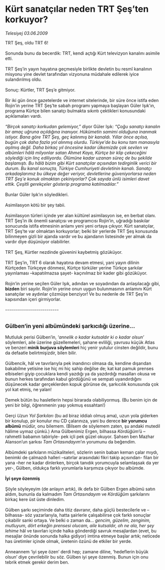 # Kürt sanatçılar neden TRT Şeş’ten korkuyor?

*Telesiyej 03.06.2009*

<div class="taraf_structure_2col_1zq">
<div class="margen_n">



 <p>TRT Şeş, oldu TRT 6! <br/><br/>Sonunda bunu da becerdik: TRT, kendi açtığı Kürt televizyon kanalını asimile etti. <br/><br/>TRT Şeş’in yayın hayatına geçmesiyle birlikte devletin bu resmî kanalının misyonu yine devlet tarafından vizyonuna müdahale edilerek iyice sulandırılmış oldu. <br/><br/>Sonuç: Kürtler, TRT Şeş’e gitmiyor. <br/><br/>Bir iki gün önce gazetelerde ve internet sitelerinde, bir süre önce istifa eden Rojin’in yerine TRT Şeş’te sabah programı yapmaya başlayan Güler Işık’ın, programa Kürtçe bilen sanatçı bulmakta sıkıntı çektikleri konusundaki açıklamaları vardı. <i><br/><br/>“Birçok sanatçı korkudan gelemiyor,”</i> diyor Güler Işık: <i>“Çoğu sanatçı kanalın bir amaç uğruna açıldığına inanıyor. Hükümetin samimi olduğuna inanmak istiyor. Bana göre TRT Şeş, geç kalınmış bir kanaldı. Yıllar önce açılsa, bugün çok daha fazla yol alınmış olurdu. Türkiye'de bu konu tam manasıyla aşılmış değil. Daha birkaç yıl öncesine kadar ülkemizde çok sevilen ve albümleri hâlâ milyonlar satan Ahmet Kaya, Kürtçe bir klip çekeceğini söylediği için linç ediliyordu. Ölümüne kadar uzanan süreç de bu şekilde başlamıştı. Bu hâlâ bizim gibi Kürt sanatçılar açısından tedirginlik verici bir durum. Bu kanal sonuçta, Türkiye Cumhuriyeti devletinin kanalı. Sanatçı arkadaşlarımız bu ülkeye değer veriyor, devletlerine güveniyorlarsa neden TRT Şeş'e konuk olmaktan çekiniyorlar? Çok sayıda ünlü isimleri davet ettik. Çeşitli gerekçeler gösterip programa katılmadılar.”</i> <br/><br/>Bunlar Güler Işık’ın söyledikleri. <br/><br/>Asimilasyon kötü bir şey tabii. <br/><br/>Asimilasyon türleri içinde yer alan kültürel asimilasyon ise, en berbat olanı. TRT Şeş’in ilk önemli sanatçısı ve programcısı Rojin’in, uğradığı baskılar sonucunda istifa etmesinin anlamı yeni yeni ortaya çıkıyor. Kürt sanatçılar, TRT Şeş’te var olmaktan korkuyorlar; belki bir yerlerde TRT Şeş konusunda bilinmeyen gizli bir ajanda vardır ve bu ajandanın listesinde yer almak da vardır diye düşünüyor olabilirler. <br/><br/>TRT Şeş, Kürtler nezdinde güvenini kaybetmiş gözüküyor. <br/><br/>TRT Şeş’in, TRT 6 olarak hayatına devam etmesi, yani yayın dilinin Kürtçeden Türkçeye dönmesi, Kürtçe türküler yerine Türkçe şarkılar yayınlaması –kapatılmazsa şayet- kaçınılmaz bir kader gibi gözüküyor. <br/><br/>Rojin’in yerine seçilen Güler Işık, adından ve soyadından da anlaşılacağı gibi,<b> bizden</b> biri sayılır. Rojin’in yerine onun uygun bulunmasının anlamını Kürt sanatçılar ve aydınlar çözmüşe benziyor! Ve bu nedenle de TRT Şeş’in kapısından içeri girmiyorlar. <br/><br/>--------------------------- <br/><br/><br/><font size="4"><strong>Gülben’in yeni albümündeki şarkıcılığı üzerine...</strong></font> <br/><br/>Mutluluk perisi Gülben’in, ‘<i>annelik o kadar kutsaldır ki o kadar olsun’</i> söylemleri, aile üzerine güzellemeleri, şahane evliliği, yavrusu küçük Atlas ve benzeri <b>minik burjuva söylemleri</b> hiç yenir yutulur cinsten değildir, bunu da defaatle belirtmişizdir, bilen bilir. <br/><br/>Gülbencik, hâl ve tavırlarıyla pek inandırıcı olmasa da, kendine dışarıdan bakabilme yetisine ise hiç mi hiç sahip değilse de; kat kat pamuk prenses elbiseleri giyip çocuklara kendi yazdığı ya da yazdırdığı masalları okusa ve bunun herkes tarafından kabul gördüğünü ve sempati uyandırdığını düşünecek kadar gerçeklerden kopuk görünse de, şarkıcılık konusunda çok yol kat etmiş, ne yalan! <br/><br/>Demek bütün bu hasletlerin hepsi birarada olabiliyormuş. (Bu benim için de yeni bir bilgi, öğrenmenin yaşı yokmuş essahtan!) <br/><br/>Gerçi <i>Uzun Yol Şarkıları </i>(bu ad biraz iddialı olmuş ama), uzun yola giderken bir konulup, pir konulur mu CD çalarınıza, yani bu derece <b>bir yorumcu albümü</b> müdür, onu bilemem. (Bilsem de söylemem zaten, şu andaki mutedil hâlime uymaz çünkü.) Ama Gülbenimiz Ergen, bilhassa <i>Kördüğüm</i>’ü –rahmetli babamın tabiriyle- pek içli pek güzel okuyor. Şahsen ben Mazhar Alanson’un şarkısı <i>Tam Ortasındayım</i>’ın yorumunu da beğendim. <br/><br/>Albümdeki şarkıların müzikaliteleri, sözlerin senin baban keman çalar mıydı, benimki de çalmazdı halleri –satırlar arasındaki fikri takip açısından- filan bir yana –her ne kadar dinlerken, birçok tanıdık yorumcuyla selamlaşsak da yer yer-, Gülben, oldukça farklı yorumlarla karşımıza çıkıyor bu albümde. <b><br/><br/>İyi şeye özenmiş</b> <br/><br/>Şöyle söyleyeyim (de anlayın artık), ilk defa bir Gülben Ergen albümü satın aldım, bununla da kalmadım <i>Tam Ortasındayım</i> ve<i> Kördüğüm</i> şarkılarını birkaç kere üst üste dinledim. <br/><br/>Gülben şarkı seçiminde daha titiz davranır, daha güçlü bestecilerle ve –bilhassa- söz yazarlarıyla, hatta şairlerle çalışabilirse çok farklı sonuçlar çıkabilir sanki ortaya. Ve belki o zaman da... <i>gencim, güzelim, zenginim, mutluyum, dört erkeğin prensesi olucam, aile kutsaldır, oh ne ala, her şey lehime </i>hâl ve tavırları içinde halka gönderdiği savruk mesajlardan (evet, bu mesajlar önünde sonunda halka gidiyor) imtina etmeye başlar artık; neticede has üretimler içinde olmak, üretenin özünü de etkiler bir yerde. <br/><br/>Anneannem ‘iyi şeye özen’ derdi hep; zamane diline, ‘hedeflerin büyük olsun’ diye çevrilebilir bu söz. Gülben iyi şeye özenmiş. Bunun için onu tebrik etmek gerekir derim ben.</p>
<br/>
<br/>
<br/>



<br/>


<div id="taraf_not">
</div>

</div>


</div>
